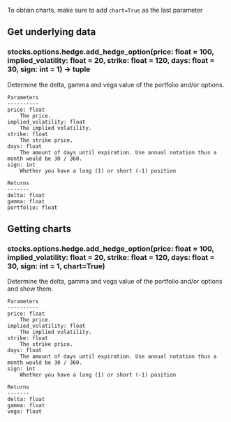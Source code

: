To obtain charts, make sure to add `chart=True` as the last parameter

## Get underlying data 
### stocks.options.hedge.add_hedge_option(price: float = 100, implied_volatility: float = 20, strike: float = 120, days: float = 30, sign: int = 1) -> tuple

Determine the delta, gamma and vega value of the portfolio and/or options.

    Parameters
    ----------
    price: float
        The price.
    implied_volatility: float
        The implied volatility.
    strike: float
        The strike price.
    days: float
        The amount of days until expiration. Use annual notation thus a month would be 30 / 360.
    sign: int
        Whether you have a long (1) or short (-1) position

    Returns
    -------
    delta: float
    gamma: float
    portfolio: float

## Getting charts 
### stocks.options.hedge.add_hedge_option(price: float = 100, implied_volatility: float = 20, strike: float = 120, days: float = 30, sign: int = 1, chart=True)

Determine the delta, gamma and vega value of the portfolio and/or options and show them.

    Parameters
    ----------
    price: float
        The price.
    implied_volatility: float
        The implied volatility.
    strike: float
        The strike price.
    days: float
        The amount of days until expiration. Use annual notation thus a month would be 30 / 360.
    sign: int
        Whether you have a long (1) or short (-1) position

    Returns
    -------
    delta: float
    gamma: float
    vega: float
